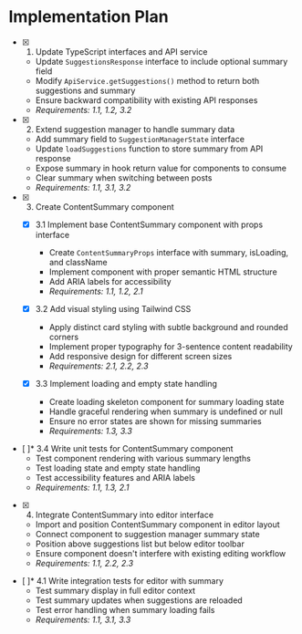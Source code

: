 # Implementation Plan

- [x] 1. Update TypeScript interfaces and API service





  - Update `SuggestionsResponse` interface to include optional summary field
  - Modify `ApiService.getSuggestions()` method to return both suggestions and summary
  - Ensure backward compatibility with existing API responses
  - _Requirements: 1.1, 1.2, 3.2_

- [x] 2. Extend suggestion manager to handle summary data





  - Add summary field to `SuggestionManagerState` interface
  - Update `loadSuggestions` function to store summary from API response
  - Expose summary in hook return value for components to consume
  - Clear summary when switching between posts
  - _Requirements: 1.1, 3.1, 3.2_

- [x] 3. Create ContentSummary component





  - [x] 3.1 Implement base ContentSummary component with props interface


    - Create `ContentSummaryProps` interface with summary, isLoading, and className
    - Implement component with proper semantic HTML structure
    - Add ARIA labels for accessibility
    - _Requirements: 1.1, 1.2, 2.1_

  - [x] 3.2 Add visual styling using Tailwind CSS


    - Apply distinct card styling with subtle background and rounded corners
    - Implement proper typography for 3-sentence content readability
    - Add responsive design for different screen sizes
    - _Requirements: 2.1, 2.2, 2.3_

  - [x] 3.3 Implement loading and empty state handling


    - Create loading skeleton component for summary loading state
    - Handle graceful rendering when summary is undefined or null
    - Ensure no error states are shown for missing summaries
    - _Requirements: 1.3, 3.3_

- [ ]* 3.4 Write unit tests for ContentSummary component
  - Test component rendering with various summary lengths
  - Test loading state and empty state handling
  - Test accessibility features and ARIA labels
  - _Requirements: 1.1, 1.3, 2.1_

- [x] 4. Integrate ContentSummary into editor interface





  - Import and position ContentSummary component in editor layout
  - Connect component to suggestion manager summary state
  - Position above suggestions list but below editor toolbar
  - Ensure component doesn't interfere with existing editing workflow
  - _Requirements: 1.1, 2.2, 2.3_

- [ ]* 4.1 Write integration tests for editor with summary
  - Test summary display in full editor context
  - Test summary updates when suggestions are reloaded
  - Test error handling when summary loading fails
  - _Requirements: 1.1, 3.1, 3.3_
